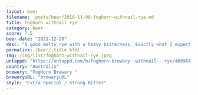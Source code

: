 ```yaml
---
layout: beer
filename: _posts/beer/2016-11-09-foghorn-withnail-rye.md
title: Foghorn withnail rye
category: beer
score: 7.5
beer-date: "2021-12-28"
desc: "A good malty rye with a heavy bitterness. Exactly what I expect from a rye ale"
permalink: /beer/:title.html
img: /img/list/foghorn-withnail-rye.jpeg
untappd: "https://untappd.com/b/foghorn-brewery--withnail---rye/4609647"
country: "Australia"
brewery: "FogHorn Brewery "
breweryURL: "breweryURL"
style: "Extra Special / Strong Bitter"
---
```

